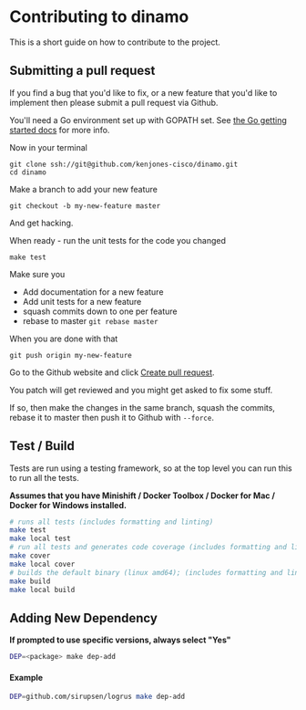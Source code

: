 # Contributing to dinamo

This is a short guide on how to contribute to the project.

## Submitting a pull request

If you find a bug that you'd like to fix, or a new feature that you'd like to implement then please submit a pull request via Github.

You'll need a Go environment set up with GOPATH set. See [the Go getting started docs](https://golang.org/doc/install) for more info.

Now in your terminal

    git clone ssh://git@github.com/kenjones-cisco/dinamo.git
    cd dinamo

Make a branch to add your new feature

    git checkout -b my-new-feature master

And get hacking.

When ready - run the unit tests for the code you changed

    make test

Make sure you

  * Add documentation for a new feature
  * Add unit tests for a new feature
  * squash commits down to one per feature
  * rebase to master `git rebase master`

When you are done with that

    git push origin my-new-feature

Go to the Github website and click [Create pull request](https://help.github.com/articles/about-pull-requests/).

You patch will get reviewed and you might get asked to fix some stuff.

If so, then make the changes in the same branch, squash the commits, rebase it to master then push it to Github with `--force`.

## Test / Build

Tests are run using a testing framework, so at the top level you can run this to run all the tests.

**Assumes that you have Minishift / Docker Toolbox / Docker for Mac / Docker for Windows installed.**

```bash
# runs all tests (includes formatting and linting)
make test
make local test
# run all tests and generates code coverage (includes formatting and linting)
make cover
make local cover
# builds the default binary (linux amd64); (includes formatting and linting)
make build
make local build
```

## Adding New Dependency

**If prompted to use specific versions, always select "Yes"**

```bash
DEP=<package> make dep-add
```

#### Example

```bash
DEP=github.com/sirupsen/logrus make dep-add
```
